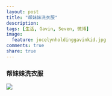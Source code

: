 ```yaml
---
layout: post
title: "帮妹妹洗衣服"
description: 
tags: [生活, Gavin, Seven, 微博]
image:
  feature: jocelynholdinggavinkid.jpg
comments: true
share: true
---
```


### 帮妹妹洗衣服 ###

![](http://i.imgur.com/jHcbLER.jpg)


